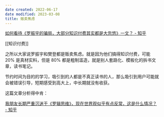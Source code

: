```yaml
---
date created: 2022-06-17
date modified: 2023-03-08
title: 贩卖焦虑
---
```


[如何看待《罗振宇的骗局，大部分知识付费其实都是大忽悠》一文？ - 知乎](https://www.zhihu.com/question/67168122/answer/574063955?utm_source=cn.ticktick.task&utm_medium=social&utm_oi=627815471005831168)

[[知识付费]]

之所以大家说罗振宇和樊登都是贩卖焦虑。就是因为他们搞得知识付费，可能 20% 是真材实料，但是 80% 都是粗制滥造，就是别人套路化、模板化的拆书文章，读书笔记。

节约时间为目的的学习，吸引到的人都是不真正读书的人，那么吸引到用户可能就会被错误引导，短期感受到高大上，中长期就没有收获。

这篇文章分析得中肯：

[我朋友长期严重沉迷于《罗辑思维》，现在世界观似乎有点反常，这是什么情况？ - 知乎](https://www.zhihu.com/question/66110170/answer/241292859?utm_source=cn.ticktick.task&utm_medium=social&utm_oi=627815471005831168)
